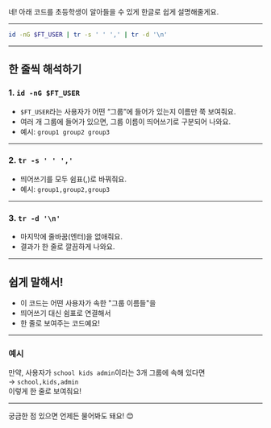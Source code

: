네! 아래 코드를 초등학생이 알아들을 수 있게 한글로 쉽게 설명해줄게요.

---

```bash
id -nG $FT_USER | tr -s ' ' ',' | tr -d '\n'
```

---

## 한 줄씩 해석하기

### 1. `id -nG $FT_USER`
- `$FT_USER`라는 사용자가 어떤 “그룹”에 들어가 있는지 이름만 쭉 보여줘요.
- 여러 개 그룹에 들어가 있으면, 그룹 이름이 띄어쓰기로 구분되어 나와요.
- 예시: `group1 group2 group3`

---

### 2. `tr -s ' ' ','`
- 띄어쓰기를 모두 쉼표(,)로 바꿔줘요.
- 예시: `group1,group2,group3`

---

### 3. `tr -d '\n'`
- 마지막에 줄바꿈(엔터)을 없애줘요.  
- 결과가 한 줄로 깔끔하게 나와요.

---

## **쉽게 말해서!**

- 이 코드는 어떤 사용자가 속한 "그룹 이름들"을
- 띄어쓰기 대신 쉼표로 연결해서
- 한 줄로 보여주는 코드예요!

---

### **예시**
만약, 사용자가 `school kids admin`이라는 3개 그룹에 속해 있다면  
→ `school,kids,admin`  
이렇게 한 줄로 보여줘요!

---

궁금한 점 있으면 언제든 물어봐도 돼요! 😊
